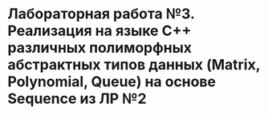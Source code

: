 # Лабораторная работа №3. Реализация на языке С++ различных полиморфных абстрактных типов данных (Matrix, Polynomial, Queue) на основе Sequence из ЛР №2 
